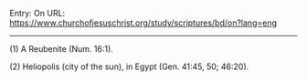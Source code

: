 Entry: On
URL: https://www.churchofjesuschrist.org/study/scriptures/bd/on?lang=eng

---

(1) A Reubenite (Num. 16:1).

(2) Heliopolis (city of the sun), in Egypt (Gen. 41:45, 50; 46:20).

